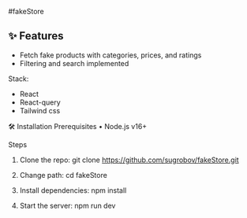 #fakeStore
## ✨ Features
- Fetch fake products with categories, prices, and ratings
- Filtering and search implemented

Stack:
- React
- React-query
- Tailwind css

🛠 Installation
Prerequisites
•	Node.js v16+

Steps
1.	Clone the repo:
git clone https://github.com/sugrobov/fakeStore.git

2. Change path:
cd fakeStore

3.	Install dependencies:
npm install

4.	Start the server:
npm run dev



